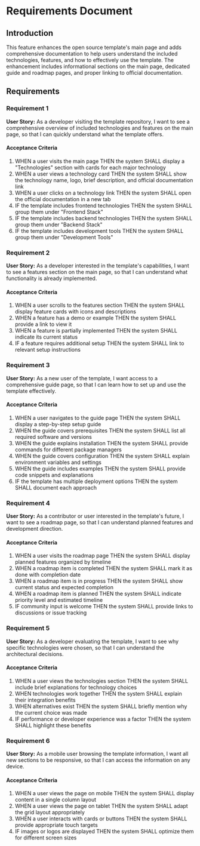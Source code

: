 # Requirements Document

## Introduction

This feature enhances the open source template's main page and adds comprehensive documentation to help users understand the included technologies, features, and how to effectively use the template. The enhancement includes informational sections on the main page, dedicated guide and roadmap pages, and proper linking to official documentation.

## Requirements

### Requirement 1

**User Story:** As a developer visiting the template repository, I want to see a comprehensive overview of included technologies and features on the main page, so that I can quickly understand what the template offers.

#### Acceptance Criteria

1. WHEN a user visits the main page THEN the system SHALL display a "Technologies" section with cards for each major technology
2. WHEN a user views a technology card THEN the system SHALL show the technology name, logo, brief description, and official documentation link
3. WHEN a user clicks on a technology link THEN the system SHALL open the official documentation in a new tab
4. IF the template includes frontend technologies THEN the system SHALL group them under "Frontend Stack"
5. IF the template includes backend technologies THEN the system SHALL group them under "Backend Stack"
6. IF the template includes development tools THEN the system SHALL group them under "Development Tools"

### Requirement 2

**User Story:** As a developer interested in the template's capabilities, I want to see a features section on the main page, so that I can understand what functionality is already implemented.

#### Acceptance Criteria

1. WHEN a user scrolls to the features section THEN the system SHALL display feature cards with icons and descriptions
2. WHEN a feature has a demo or example THEN the system SHALL provide a link to view it
3. WHEN a feature is partially implemented THEN the system SHALL indicate its current status
4. IF a feature requires additional setup THEN the system SHALL link to relevant setup instructions

### Requirement 3

**User Story:** As a new user of the template, I want access to a comprehensive guide page, so that I can learn how to set up and use the template effectively.

#### Acceptance Criteria

1. WHEN a user navigates to the guide page THEN the system SHALL display a step-by-step setup guide
2. WHEN the guide covers prerequisites THEN the system SHALL list all required software and versions
3. WHEN the guide explains installation THEN the system SHALL provide commands for different package managers
4. WHEN the guide covers configuration THEN the system SHALL explain environment variables and settings
5. WHEN the guide includes examples THEN the system SHALL provide code snippets and explanations
6. IF the template has multiple deployment options THEN the system SHALL document each approach

### Requirement 4

**User Story:** As a contributor or user interested in the template's future, I want to see a roadmap page, so that I can understand planned features and development direction.

#### Acceptance Criteria

1. WHEN a user visits the roadmap page THEN the system SHALL display planned features organized by timeline
2. WHEN a roadmap item is completed THEN the system SHALL mark it as done with completion date
3. WHEN a roadmap item is in progress THEN the system SHALL show current status and expected completion
4. WHEN a roadmap item is planned THEN the system SHALL indicate priority level and estimated timeline
5. IF community input is welcome THEN the system SHALL provide links to discussions or issue tracking

### Requirement 5

**User Story:** As a developer evaluating the template, I want to see why specific technologies were chosen, so that I can understand the architectural decisions.

#### Acceptance Criteria

1. WHEN a user views the technologies section THEN the system SHALL include brief explanations for technology choices
2. WHEN technologies work together THEN the system SHALL explain their integration benefits
3. WHEN alternatives exist THEN the system SHALL briefly mention why the current choice was made
4. IF performance or developer experience was a factor THEN the system SHALL highlight these benefits

### Requirement 6

**User Story:** As a mobile user browsing the template information, I want all new sections to be responsive, so that I can access the information on any device.

#### Acceptance Criteria

1. WHEN a user views the page on mobile THEN the system SHALL display content in a single column layout
2. WHEN a user views the page on tablet THEN the system SHALL adapt the grid layout appropriately
3. WHEN a user interacts with cards or buttons THEN the system SHALL provide appropriate touch targets
4. IF images or logos are displayed THEN the system SHALL optimize them for different screen sizes